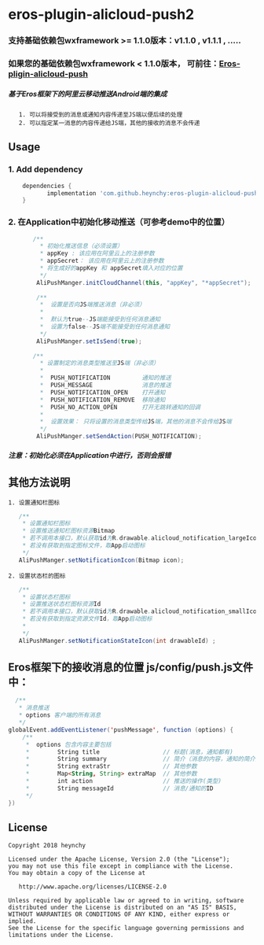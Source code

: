 # eros-plugin-alicloud-push2

### 支持基础依赖包wxframework >= 1.1.0版本：v1.1.0 ,  v1.1.1 , ..... 

### 如果您的基础依赖包wxframework < 1.1.0版本， 可前往：[Eros-pligin-alicloud-push](https://github.com/heynchy/eros-plugin-alicloud-push)

##### 基于Eros框架下的阿里云移动推送Android端的集成
       1. 可以将接受到的消息或通知内容传递至JS端以便后续的处理
       2. 可以指定某一消息的内容传递给JS端，其他的接收的消息不会传递
## Usage
### 1. Add dependency
```groovy
	dependencies {
	       implementation 'com.github.heynchy:eros-plugin-alicloud-push:0.0.4'
	}
```
### 2. 在Application中初始化移动推送（可参考demo中的位置）
```java
       /**
         * 初始化推送信息（必须设置）
         * appKey : 该应用在阿里云上的注册参数
         * appSecret： 该应用在阿里云上的注册参数
         * 将生成好的appKey 和 appSecret填入对应的位置
         */
        AliPushManger.initCloudChannel(this, "appKey", "*appSecret");
        
        /**
         *  设置是否向JS端推送消息（非必须）
         *
         *  默认为true--JS端能接受到任何消息通知
         *  设置为false--JS端不能接受到任何消息通知
         */
        AliPushManger.setIsSend(true);
        
       /**
         * 设置制定的消息类型推送至JS端（非必须）
         *
         *  PUSH_NOTIFICATION         通知的推送
         *  PUSH_MESSAGE              消息的推送
         *  PUSH_NOTIFICATION_OPEN    打开通知
         *  PUSH_NOTIFICATION_REMOVE  移除通知
         *  PUSH_NO_ACTION_OPEN       打开无跳转通知的回调
         *
         *  设置效果： 只将设置的消息类型传给JS端，其他的消息不会传给JS端
         */
        AliPushManger.setSendAction(PUSH_NOTIFICATION);
```
##### 注意：初始化必须在Application中进行，否则会报错

## 其他方法说明
    1. 设置通知栏图标
 ```java
    /**
     * 设置通知栏图标
     * 设置推送通知栏图标资源Bitmap
     * 若不调用本接口，默认获取id为R.drawable.alicloud_notification_largeIcon的资源文件
     * 若没有获取到指定图标文件，取App启动图标
     */
    AliPushManger.setNotificationIcon(Bitmap icon);
 ```
    2. 设置状态栏的图标
 ```java
    /**
     * 设置状态栏图标
     * 设置推送状态栏图标资源Id
     * 若不调用本接口，默认获取id为R.drawable.alicloud_notification_smallIcon的资源文件
     * 若没有获取到指定资源文件Id，取App启动图标
     *
     */
    AliPushManger.setNotificationStateIcon(int drawableId) ;
 ```

## Eros框架下的接收消息的位置 js/config/push.js文件中：
```java
  /**
   * 消息推送
   * options 客户端的所有消息
   */
globalEvent.addEventListener('pushMessage', function (options) {
    /** 
     *  options 包含内容主要包括  
     *        String title                  // 标题(消息，通知都有)
     *        String summary                // 简介（消息的内容，通知的简介）
     *        String extraStr               // 其他参数
     *        Map<String, String> extraMap  // 其他参数
     *        int action                    // 推送的操作(类型)
     *        String messageId              // 消息/通知的ID
     */
})
```


License
---------
    Copyright 2018 heynchy

    Licensed under the Apache License, Version 2.0 (the "License");
    you may not use this file except in compliance with the License.
    You may obtain a copy of the License at

       http://www.apache.org/licenses/LICENSE-2.0

    Unless required by applicable law or agreed to in writing, software
    distributed under the License is distributed on an "AS IS" BASIS,
    WITHOUT WARRANTIES OR CONDITIONS OF ANY KIND, either express or implied.
    See the License for the specific language governing permissions and
    limitations under the License.


